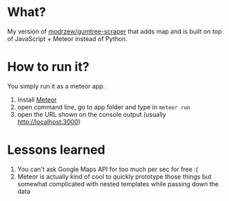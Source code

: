 # What?

My version of [modrzew/gumtree-scraper](https://github.com/modrzew/gumtree-scraper) that adds map and is built on top of JavaScript + Meteor instead of Python.

# How to run it?

You simply run it as a meteor app.
1. Install [Meteor](https://www.meteor.com/)
2. open command line, go to app folder and type in `meteor run`
3. open the URL shown on the console output (usually [http://localhost:3000](http://localhost:3000))

# Lessons learned

1. You can't ask Google Maps API for too much per sec for free :(
2. Meteor is actually kind of cool to quickly prototype those things but somewhat complicated with nested templates while passing down the data
